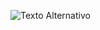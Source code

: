 ![Texto Alternativo](file:///C:/Users/netos/OneDrive/Imagens/Capturas%20de%20tela/Captura%20de%20tela%202024-03-04%20153750.png)
